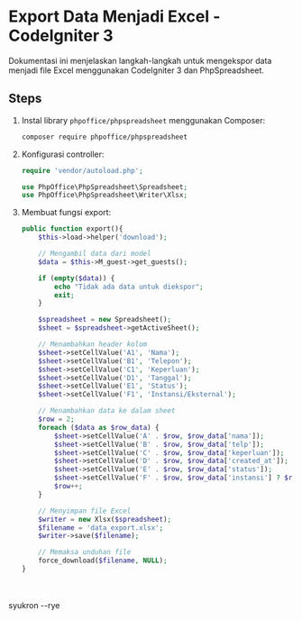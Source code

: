 # Export Data Menjadi Excel - CodeIgniter 3

Dokumentasi ini menjelaskan langkah-langkah untuk mengekspor data menjadi file Excel menggunakan CodeIgniter 3 dan PhpSpreadsheet.

## Steps

1. Instal library `phpoffice/phpspreadsheet` menggunakan Composer:
    ```sh
    composer require phpoffice/phpspreadsheet
    ```
2. Konfigurasi controller:
    ```php
    require 'vendor/autoload.php';
    
    use PhpOffice\PhpSpreadsheet\Spreadsheet;
    use PhpOffice\PhpSpreadsheet\Writer\Xlsx;
    ```
3. Membuat fungsi export:
    ```php
    public function export(){
        $this->load->helper('download');
    
        // Mengambil data dari model
        $data = $this->M_guest->get_guests();
    
        if (empty($data)) {
            echo "Tidak ada data untuk diekspor";
            exit;
        }
    
        $spreadsheet = new Spreadsheet();
        $sheet = $spreadsheet->getActiveSheet();
    
        // Menambahkan header kolom
        $sheet->setCellValue('A1', 'Nama');
        $sheet->setCellValue('B1', 'Telepon');
        $sheet->setCellValue('C1', 'Keperluan');
        $sheet->setCellValue('D1', 'Tanggal');
        $sheet->setCellValue('E1', 'Status');
        $sheet->setCellValue('F1', 'Instansi/Eksternal');
    
        // Menambahkan data ke dalam sheet
        $row = 2;
        foreach ($data as $row_data) {
            $sheet->setCellValue('A' . $row, $row_data['nama']);
            $sheet->setCellValue('B' . $row, $row_data['telp']);
            $sheet->setCellValue('C' . $row, $row_data['keperluan']);
            $sheet->setCellValue('D' . $row, $row_data['created_at']);
            $sheet->setCellValue('E' . $row, $row_data['status']);
            $sheet->setCellValue('F' . $row, $row_data['instansi'] ? $row_data['instansi'] : 'Tidak ada');
            $row++;
        }
    
        // Menyimpan file Excel
        $writer = new Xlsx($spreadsheet);
        $filename = 'data_export.xlsx';
        $writer->save($filename);
    
        // Memaksa unduhan file
        force_download($filename, NULL);
    }
    ```

<br><br>
syukron --rye
